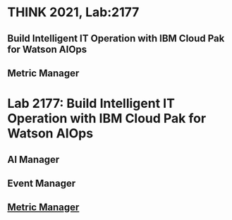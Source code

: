 # THINK 2021, Lab:2177
## Build Intelligent IT Operation with IBM Cloud Pak for Watson AIOps
## Metric Manager
# Lab 2177: Build Intelligent IT Operation with IBM Cloud Pak for Watson AIOps

## AI Manager

## Event Manager


## [Metric Manager](./mm/)

